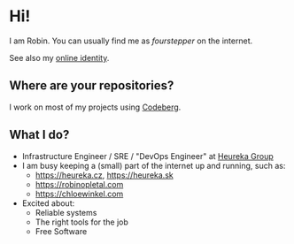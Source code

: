 # Hi!

I am Robin. You can usually find me as _fourstepper_ on the internet.

See also my [online identity](https://keyoxide.org/me%40robinopletal.com).

## Where are your repositories?

I work on most of my projects using [Codeberg](https://codeberg.org/fourstepper).

## What I do?

- Infrastructure Engineer / SRE / "DevOps Engineer" at [Heureka Group](https://heureka.group/cz-en/)
- I am busy keeping a (small) part of the internet up and running, such as:
  - https://heureka.cz, https://heureka.sk
  - https://robinopletal.com
  - https://chloewinkel.com
- Excited about:
  - Reliable systems
  - The right tools for the job
  - Free Software
